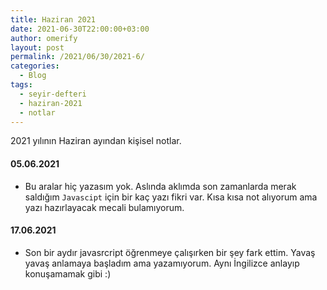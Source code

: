```yaml
---
title: Haziran 2021
date: 2021-06-30T22:00:00+03:00
author: omerify
layout: post
permalink: /2021/06/30/2021-6/
categories:
  - Blog
tags:
  - seyir-defteri
  - haziran-2021
  - notlar
---
```


2021 yılının Haziran ayından kişisel notlar.

#### 05.06.2021

  * Bu aralar hiç yazasım yok. Aslında aklımda son zamanlarda merak saldığım `Javascipt` için bir kaç yazı fikri var. Kısa kısa not alıyorum ama yazı hazırlayacak mecali bulamıyorum.

#### 17.06.2021

  * Son bir aydır javasrcript öğrenmeye çalışırken bir şey fark ettim. Yavaş yavaş anlamaya başladım ama yazamıyorum. Aynı İngilizce anlayıp konuşamamak gibi :)